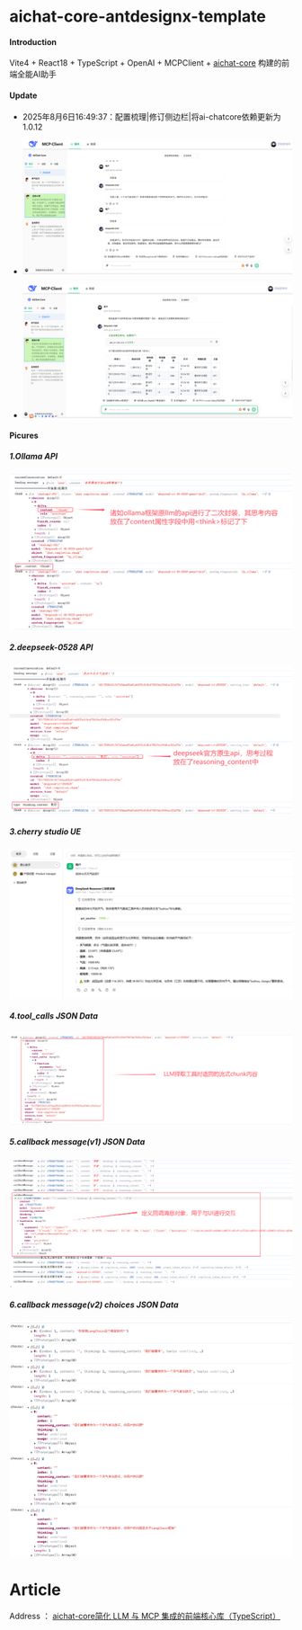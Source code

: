 # aichat-core-antdesignx-template

#### Introduction
Vite4 + React18 + TypeScript + OpenAI + MCPClient + [aichat-core](https://www.npmjs.com/package/aichat-core) 构建的前端全能AI助手


#### Update
* 2025年8月6日16:49:37：配置梳理|修订侧边栏|将ai-chatcore依赖更新为1.0.12

* ![image](./public/images/1.jpg)
* ![image](./public/images/2.jpg)

#### Picures 

##### 1.Ollama API 
![image](./public/images/1.ollama-api-data.jpg)

##### 2.deepseek-0528  API 
![image](./public/images/2.deepseek-api-data.jpg)

##### 3.cherry studio UE
![image](./public/images/3.cherry-studio-chatui.jpg)


##### 4.tool_calls JSON Data
![image](./public/images/4.tool-calls-data.jpg)


##### 5.callback message(v1) JSON Data
![image](./public/images/5.callBackMessage-data.jpg)

##### 6.callback message(v2) choices JSON Data
![image](./public/images/6.callBackMessageChoices-data.png)

# Article

Address ： [aichat-core简化 LLM 与 MCP 集成的前端核心库（TypeScript）](https://blog.csdn.net/Appleyk/article/details/149234650) 



